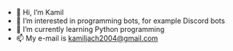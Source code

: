 - 👋 Hi, I’m Kamil
- 👀 I’m interested in programming bots, for example Discord bots
- 🌱 I’m currently learning Python programming
- 📫 My e-mail is kamiljach2004@gmail.com


